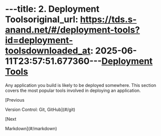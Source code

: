 ---title: 2. Deployment Toolsoriginal_url: https://tds.s-anand.net/#/deployment-tools?id=deployment-toolsdownloaded_at: 2025-06-11T23:57:51.677360---[Deployment Tools](#/deployment-tools?id=deployment-tools)
==========================================================

Any application you build is likely to be deployed somewhere. This section covers the most popular tools involved in deploying an application.

[Previous

Version Control: Git, GitHub](#/git)

[Next

Markdown](#/markdown)